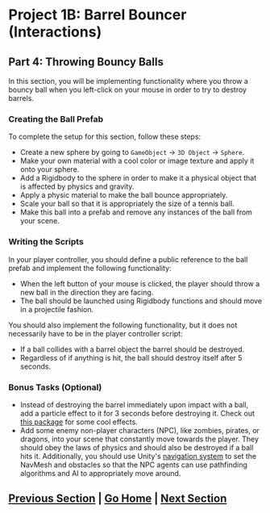 # Project 1B: Barrel Bouncer (Interactions)

## Part 4: Throwing Bouncy Balls

In this section, you will be implementing functionality where you throw a bouncy ball when you left-click on your mouse in order to try to destroy barrels.

### Creating the Ball Prefab

To complete the setup for this section, follow these steps:

- Create a new sphere by going to `GameObject` -> `3D Object` -> `Sphere`.
- Make your own material with a cool color or image texture and apply it onto your sphere.
- Add a Rigidbody to the sphere in order to make it a physical object that is affected by physics and gravity.
- Apply a physic material to make the ball bounce appropriately.
- Scale your ball so that it is appropriately the size of a tennis ball.
- Make this ball into a prefab and remove any instances of the ball from your scene.

### Writing the Scripts

In your player controller, you should define a public reference to the ball prefab and implement the following functionality:

- When the left button of your mouse is clicked, the player should throw a new ball in the direction they are facing.
- The ball should be launched using Rigidbody functions and should move in a projectile fashion.

You should also implement the following functionality, but it does not necessarily have to be in the player controller script:

- If a ball collides with a barrel object the barrel should be destroyed.
- Regardless of if anything is hit, the ball should destroy itself after 5 seconds.

### Bonus Tasks (Optional)

- Instead of destroying the barrel immediately upon impact with a ball, add a particle effect to it for 3 seconds before destroying it. Check out [this package](https://assetstore.unity.com/packages/essentials/tutorial-projects/unity-particle-pack-127325) for some cool effects.
- Add some enemy non-player characters (NPC), like zombies, pirates, or dragons, into your scene that constantly move towards the player. They should obey the laws of physics and should also be destroyed if a ball hits it. Additionally, you should use Unity's [navigation system](https://docs.unity3d.com/Manual/Navigation.html) to set the NavMesh and obstacles so that the NPC agents can use pathfinding algorithms and AI to appropriately move around.

## [Previous Section](../spawn-barrels) | [Go Home](..) | [Next Section](../3d-sound)
